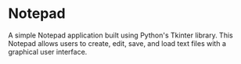 # Notepad
A simple Notepad application built using Python's Tkinter library. This Notepad allows users to create, edit, save, and load text files with a graphical user interface.
